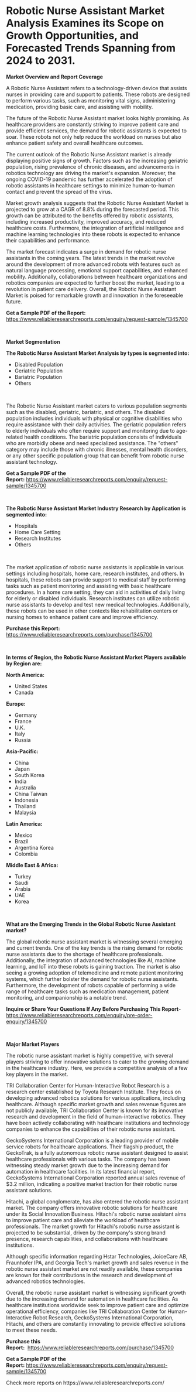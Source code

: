 <p><h1>Robotic Nurse Assistant Market Analysis Examines its Scope on Growth Opportunities, and Forecasted Trends Spanning from 2024 to 2031.</h1></p><p><strong>Market Overview and Report Coverage</strong></p>
<p><p>A Robotic Nurse Assistant refers to a technology-driven device that assists nurses in providing care and support to patients. These robots are designed to perform various tasks, such as monitoring vital signs, administering medication, providing basic care, and assisting with mobility.</p><p>The future of the Robotic Nurse Assistant market looks highly promising. As healthcare providers are constantly striving to improve patient care and provide efficient services, the demand for robotic assistants is expected to soar. These robots not only help reduce the workload on nurses but also enhance patient safety and overall healthcare outcomes.</p><p>The current outlook of the Robotic Nurse Assistant market is already displaying positive signs of growth. Factors such as the increasing geriatric population, rising prevalence of chronic diseases, and advancements in robotics technology are driving the market's expansion. Moreover, the ongoing COVID-19 pandemic has further accelerated the adoption of robotic assistants in healthcare settings to minimize human-to-human contact and prevent the spread of the virus.</p><p>Market growth analysis suggests that the Robotic Nurse Assistant Market is projected to grow at a CAGR of 8.8% during the forecasted period. This growth can be attributed to the benefits offered by robotic assistants, including increased productivity, improved accuracy, and reduced healthcare costs. Furthermore, the integration of artificial intelligence and machine learning technologies into these robots is expected to enhance their capabilities and performance.</p><p>The market forecast indicates a surge in demand for robotic nurse assistants in the coming years. The latest trends in the market revolve around the development of more advanced robots with features such as natural language processing, emotional support capabilities, and enhanced mobility. Additionally, collaborations between healthcare organizations and robotics companies are expected to further boost the market, leading to a revolution in patient care delivery. Overall, the Robotic Nurse Assistant Market is poised for remarkable growth and innovation in the foreseeable future.</p></p>
<p><strong>Get a Sample PDF of the Report:</strong> <a href="https://www.reliableresearchreports.com/enquiry/request-sample/1345700">https://www.reliableresearchreports.com/enquiry/request-sample/1345700</a></p>
<p>&nbsp;</p>
<p><strong>Market Segmentation</strong></p>
<p><strong>The Robotic Nurse Assistant Market Analysis by types is segmented into:</strong></p>
<p><ul><li>Disabled Population</li><li>Geriatric Population</li><li>Bariatric Population</li><li>Others</li></ul></p>
<p>&nbsp;</p>
<p><p>The Robotic Nurse Assistant market caters to various population segments such as the disabled, geriatric, bariatric, and others. The disabled population includes individuals with physical or cognitive disabilities who require assistance with their daily activities. The geriatric population refers to elderly individuals who often require support and monitoring due to age-related health conditions. The bariatric population consists of individuals who are morbidly obese and need specialized assistance. The "others" category may include those with chronic illnesses, mental health disorders, or any other specific population group that can benefit from robotic nurse assistant technology.</p></p>
<p><strong>Get a Sample PDF of the Report:</strong>&nbsp;<a href="https://www.reliableresearchreports.com/enquiry/request-sample/1345700">https://www.reliableresearchreports.com/enquiry/request-sample/1345700</a></p>
<p>&nbsp;</p>
<p><strong>The Robotic Nurse Assistant Market Industry Research by Application is segmented into:</strong></p>
<p><ul><li>Hospitals</li><li>Home Care Setting</li><li>Research Institutes</li><li>Others</li></ul></p>
<p>&nbsp;</p>
<p><p>The market application of robotic nurse assistants is applicable in various settings including hospitals, home care, research institutes, and others. In hospitals, these robots can provide support to medical staff by performing tasks such as patient monitoring and assisting with basic healthcare procedures. In a home care setting, they can aid in activities of daily living for elderly or disabled individuals. Research institutes can utilize robotic nurse assistants to develop and test new medical technologies. Additionally, these robots can be used in other contexts like rehabilitation centers or nursing homes to enhance patient care and improve efficiency.</p></p>
<p><strong>Purchase this Report:</strong>&nbsp; <a href="https://www.reliableresearchreports.com/purchase/1345700">https://www.reliableresearchreports.com/purchase/1345700</a></p>
<p>&nbsp;</p>
<p><strong>In terms of Region, the Robotic Nurse Assistant Market Players available by Region are:</strong></p>
<p>
    <p> <strong> North America: </strong>
        <ul>
            <li>United States</li>
            <li>Canada</li>
        </ul>
        </p> 
    <p> <strong> Europe: </strong>
        <ul>
            <li>Germany</li>
            <li>France</li>
            <li>U.K.</li>
            <li>Italy</li>
            <li>Russia</li>
        </ul>
        </p> 
    <p> <strong> Asia-Pacific: </strong>
        <ul>
            <li>China</li>
            <li>Japan</li>
            <li>South Korea</li>
            <li>India</li>
            <li>Australia</li>
            <li>China Taiwan</li>
            <li>Indonesia</li>
            <li>Thailand</li>
            <li>Malaysia</li>
        </ul>
        </p> 
    <p> <strong> Latin America: </strong>
        <ul>
            <li>Mexico</li>
            <li>Brazil</li>
            <li>Argentina Korea</li>
            <li>Colombia</li>
        </ul>
        </p> 
    <p> <strong> Middle East & Africa: </strong>
        <ul>
            <li>Turkey</li>
            <li>Saudi</li>
            <li>Arabia</li>
            <li>UAE</li>
            <li>Korea</li>
        </ul>
    </p>
    </p>
<p>&nbsp;</p>
<p><strong>What are the Emerging Trends in the Global Robotic Nurse Assistant market?</strong></p>
<p><p>The global robotic nurse assistant market is witnessing several emerging and current trends. One of the key trends is the rising demand for robotic nurse assistants due to the shortage of healthcare professionals. Additionally, the integration of advanced technologies like AI, machine learning, and IoT into these robots is gaining traction. The market is also seeing a growing adoption of telemedicine and remote patient monitoring systems, which further bolster the demand for robotic nurse assistants. Furthermore, the development of robots capable of performing a wide range of healthcare tasks such as medication management, patient monitoring, and companionship is a notable trend.</p></p>
<p><strong>Inquire or Share Your Questions If Any Before Purchasing This Report</strong>- <a href="https://www.reliableresearchreports.com/enquiry/pre-order-enquiry/1345700">https://www.reliableresearchreports.com/enquiry/pre-order-enquiry/1345700</a></p>
<p>&nbsp;</p>
<p><strong>Major Market Players</strong></p>
<p><p>The robotic nurse assistant market is highly competitive, with several players striving to offer innovative solutions to cater to the growing demand in the healthcare industry. Here, we provide a competitive analysis of a few key players in the market.</p><p>TRI Collaboration Center for Human-Interactive Robot Research is a research center established by Toyota Research Institute. They focus on developing advanced robotics solutions for various applications, including healthcare. Although specific market growth and sales revenue figures are not publicly available, TRI Collaboration Center is known for its innovative research and development in the field of human-interactive robotics. They have been actively collaborating with healthcare institutions and technology companies to enhance the capabilities of their robotic nurse assistant.</p><p>GeckoSystems International Corporation is a leading provider of mobile service robots for healthcare applications. Their flagship product, the GeckoTrak, is a fully autonomous robotic nurse assistant designed to assist healthcare professionals with various tasks. The company has been witnessing steady market growth due to the increasing demand for automation in healthcare facilities. In its latest financial report, GeckoSystems International Corporation reported annual sales revenue of $3.2 million, indicating a positive market traction for their robotic nurse assistant solutions.</p><p>Hitachi, a global conglomerate, has also entered the robotic nurse assistant market. The company offers innovative robotic solutions for healthcare under its Social Innovation Business. Hitachi's robotic nurse assistant aims to improve patient care and alleviate the workload of healthcare professionals. The market growth for Hitachi's robotic nurse assistant is projected to be substantial, driven by the company's strong brand presence, research capabilities, and collaborations with healthcare institutions.</p><p>Although specific information regarding Hstar Technologies, JoiceCare AB, Fraunhofer IPA, and Georgia Tech's market growth and sales revenue in the robotic nurse assistant market are not readily available, these companies are known for their contributions in the research and development of advanced robotics technologies.</p><p>Overall, the robotic nurse assistant market is witnessing significant growth due to the increasing demand for automation in healthcare facilities. As healthcare institutions worldwide seek to improve patient care and optimize operational efficiency, companies like TRI Collaboration Center for Human-Interactive Robot Research, GeckoSystems International Corporation, Hitachi, and others are constantly innovating to provide effective solutions to meet these needs.</p></p>
<p><strong>Purchase this Report:</strong>&nbsp;&nbsp;<a href="https://www.reliableresearchreports.com/purchase/1345700">https://www.reliableresearchreports.com/purchase/1345700</a></p>
<p></p>
<p><strong>Get a Sample PDF of the Report:</strong>&nbsp;<a href="https://www.reliableresearchreports.com/enquiry/request-sample/1345700">https://www.reliableresearchreports.com/enquiry/request-sample/1345700</a></p>
<p>Check more reports on https://www.reliableresearchreports.com/</p>